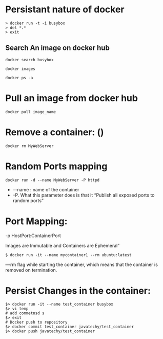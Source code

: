 #  Persistant nature of docker
```
> docker run -t -i busybox
> del *.*
> exit
```

## Search An image on docker hub

```
docker search busybox

docker images

docker ps -a
```

# Pull an image from docker hub

```
docker pull image_name
```

# Remove a container: ()

```
docker rm MyWebServer
```

# Random Ports mapping

```
docker run -d --name MyWebServer -P httpd
```
* --name :  name of the container
* -P. What this parameter does is that it “Publish all exposed ports to random ports”

# Port Mapping: 

-p HostPort:ContainerPort
 
 
 Images are Immutable and Containers are Ephemeral”
 
 ```
 $ docker run -it --name mycontainer1 --rm ubuntu:latest
 ```
 — rm flag while starting the container, which means that the container is removed on termination.
 
 
 
 # Persist Changes in the container:
 
```
$> docker run -it --name test_container busybox
$> vi temp
# add commetnsd s 
$> exit 
# Docker push to repository
$> docker commit test_container javatechy/test_container
$> docker push javatechy/test_container
```

